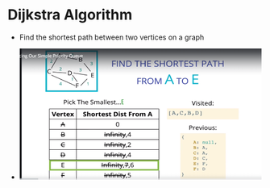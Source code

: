 # Dijkstra Algorithm

* Find the shortest path between two vertices on a graph

* ![example](./example.PNG)